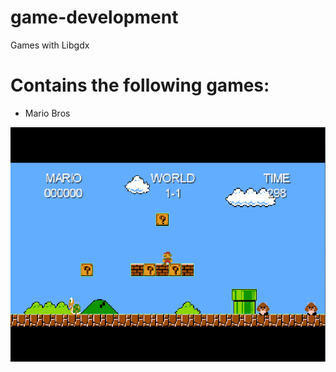 # game-development
Games with Libgdx 

# Contains the following games:

- Mario Bros

![Alt text](https://github.com/nukesz/game-development/blob/master/MarioBros/android/assets/screenshot.png "Screenshot")


